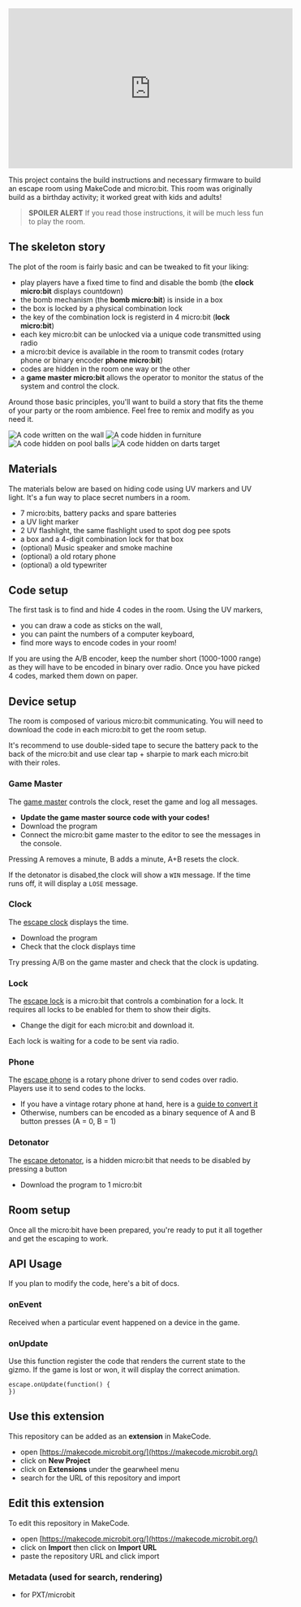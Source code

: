 
<iframe width="560" height="315" src="https://www.youtube.com/embed/je-6slUD054" frameborder="0" allow="accelerometer; autoplay; encrypted-media; gyroscope; picture-in-picture" allowfullscreen></iframe>

This project contains the build instructions and necessary firmware to build 
an escape room using MakeCode and micro:bit. 
This room was originally build as a birthday activity; it worked great with kids and adults!

> **SPOILER ALERT** If you read those instructions, it will be much less fun to play the room.

## The skeleton story

The plot of the room is fairly basic and can be tweaked to fit your liking:

* play players have a fixed time  to find and disable the bomb (the **clock micro:bit** displays countdown)
* the bomb mechanism (the **bomb micro:bit**) is inside in a box
* the box is locked by a physical combination lock
* the key of the combination lock is registerd in 4 micro:bit (**lock micro:bit**)
* each key micro:bit can be unlocked via a unique code transmitted using radio
* a micro:bit device is available in the room to transmit codes (rotary phone or binary encoder **phone micro:bit**)
* codes are hidden in the room one way or the other
* a **game master micro:bit** allows the operator to monitor the status of the system
and control the clock.

Around those basic principles, you'll want to build a story that fits the theme of your party
or the room ambience. Feel free to remix and modify as you need it.

![A code written on the wall](./assets/img/sticks.jpg)
![A code hidden in furniture](./assets/img/score.jpg)
![A code hidden on pool balls](./assets/img/balls.jpg)
![A code hidden on darts target](./assets/img/darts.jpg)

## Materials

The materials below are based on hiding code using UV markers and UV light.
It's a fun way to place secret numbers in a room.

* 7 micro:bits, battery packs and spare batteries
* a UV light marker
* 2 UV flashlight, the same flashlight used to spot dog pee spots
* a box and a 4-digit combination lock for that box
* (optional) Music speaker and smoke machine
* (optional) a old rotary phone
* (optional) a old typewriter

## Code setup

The first task is to find and hide 4 codes in the room. Using the UV markers,

* you can draw a code as sticks on the wall,
* you can paint the numbers of a computer keyboard,
* find more ways to encode codes in your room!

If you are using the A/B encoder, keep the number short (1000-1000 range) as they will have to be encoded in binary
over radio. Once you have picked 4 codes, marked them down on paper.

## Device setup

The room is composed of various micro:bit communicating. 
You will need to download the code in each micro:bit to get the room setup.

It's recommend to use double-sided tape to secure the battery pack to the back of the
micro:bit and use clear tap + sharpie to mark each micro:bit with their roles.

### Game Master

The [game master](https://github.com/pelikhan/pxt-escape-game-master)
controls the clock, reset the game and log all messages.

* **Update the game master source code with your codes!**
* Download the program
* Connect the micro:bit game master to the editor to 
see the messages in the console.

Pressing A removes a minute, B adds a minute, A+B resets the clock.

If the detonator is disabed,the clock will show a ``WIN`` message.
If the time runs off, it will display a ``LOSE`` message.

### Clock

The [escape clock](https://github.com/pelikhan/pxt-escape-clock)
displays the time.

* Download the program
* Check that the clock displays time

Try pressing A/B on the game master and check that the clock is updating.

### Lock

The [escape lock](https://github.com/pelikhan/pxt-escape-lock)
is a micro:bit that controls a combination for a lock.
It requires all locks to be enabled for them to show their digits.

* Change the digit for each micro:bit and download it.

Each lock is waiting for a code to be sent via radio.

### Phone

The [escape phone](https://github.com/pelikhan/pxt-escape-phone) 
is a rotary phone driver to send codes over radio. Players use
it to send codes to the locks.

* If you have a vintage rotary phone at hand, 
here is a [guide to convert it](https://youtu.be/je-6slUD054)
* Otherwise, numbers can be encoded as a binary sequence of A and B button presses (A = 0, B = 1)

### Detonator

The [escape detonator](https://github.com/pelikhan/pxt-escape-bomb),
is a hidden micro:bit that needs to be disabled by pressing a button

* Download the program to 1 micro:bit

## Room setup

Once all the micro:bit have been prepared, 
you're ready to put it all together and get the escaping to work.

## API Usage

If you plan to modify the code, here's a bit of docs.

### onEvent

Received when a particular event happened on a device in the game.

### onUpdate

Use this function register the code that renders the current 
state to the gizmo. If the game is lost or won, it will display
the correct animation.

```blocks
escape.onUpdate(function() {
})
```

## Use this extension

This repository can be added as an **extension** in MakeCode.

* open [https://makecode.microbit.org/](https://makecode.microbit.org/)
* click on **New Project**
* click on **Extensions** under the gearwheel menu
* search for the URL of this repository and import

## Edit this extension

To edit this repository in MakeCode.

* open [https://makecode.microbit.org/](https://makecode.microbit.org/)
* click on **Import** then click on **Import URL**
* paste the repository URL and click import

### Metadata (used for search, rendering)

* for PXT/microbit
<script src="https://makecode.com/gh-pages-embed.js"></script>
<script>
makeCodeRender("https://makecode.microbit.org/", "{{ site.github.owner_name}}/{{ site.github.repository_name }}");
</script>

